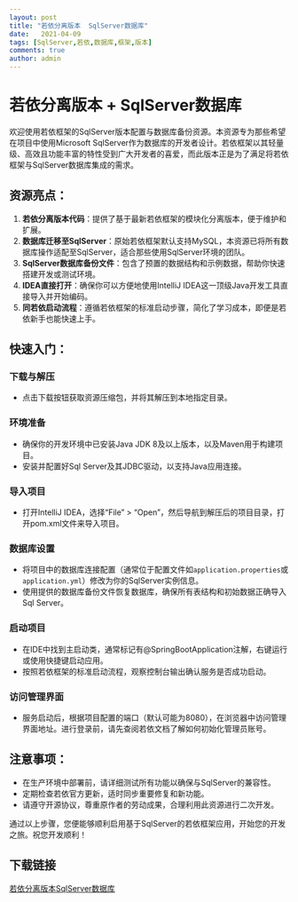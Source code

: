 ```yaml
---
layout: post
title: "若依分离版本  SqlServer数据库"
date:   2021-04-09
tags: [SqlServer,若依,数据库,框架,版本]
comments: true
author: admin
---
```

# 若依分离版本 + SqlServer数据库

欢迎使用若依框架的SqlServer版本配置与数据库备份资源。本资源专为那些希望在项目中使用Microsoft SqlServer作为数据库的开发者设计。若依框架以其轻量级、高效且功能丰富的特性受到广大开发者的喜爱，而此版本正是为了满足将若依框架与SqlServer数据库集成的需求。

## 资源亮点：

1. **若依分离版本代码**：提供了基于最新若依框架的模块化分离版本，便于维护和扩展。
2. **数据库迁移至SqlServer**：原始若依框架默认支持MySQL，本资源已将所有数据库操作适配至SqlServer，适合那些使用SqlServer环境的团队。
3. **SqlServer数据库备份文件**：包含了预置的数据结构和示例数据，帮助你快速搭建开发或测试环境。
4. **IDEA直接打开**：确保你可以方便地使用IntelliJ IDEA这一顶级Java开发工具直接导入并开始编码。
5. **同若依启动流程**：遵循若依框架的标准启动步骤，简化了学习成本，即便是若依新手也能快速上手。

## 快速入门：

### 下载与解压
- 点击下载按钮获取资源压缩包，并将其解压到本地指定目录。

### 环境准备
- 确保你的开发环境中已安装Java JDK 8及以上版本，以及Maven用于构建项目。
- 安装并配置好Sql Server及其JDBC驱动，以支持Java应用连接。

### 导入项目
- 打开IntelliJ IDEA，选择“File” > “Open”，然后导航到解压后的项目目录，打开pom.xml文件来导入项目。

### 数据库设置
- 将项目中的数据库连接配置（通常位于配置文件如`application.properties`或`application.yml`）修改为你的SqlServer实例信息。
- 使用提供的数据库备份文件恢复数据库，确保所有表结构和初始数据正确导入Sql Server。

### 启动项目
- 在IDE中找到主启动类，通常标记有@SpringBootApplication注解，右键运行或使用快捷键启动应用。
- 按照若依框架的标准启动流程，观察控制台输出确认服务是否成功启动。

### 访问管理界面
- 服务启动后，根据项目配置的端口（默认可能为8080），在浏览器中访问管理界面地址。进行登录前，请先查阅若依文档了解如何初始化管理员账号。

## 注意事项：
- 在生产环境中部署前，请详细测试所有功能以确保与SqlServer的兼容性。
- 定期检查若依官方更新，适时同步重要修复和新功能。
- 请遵守开源协议，尊重原作者的劳动成果，合理利用此资源进行二次开发。

通过以上步骤，您便能够顺利启用基于SqlServer的若依框架应用，开始您的开发之旅。祝您开发顺利！

## 下载链接

[若依分离版本SqlServer数据库](https://pan.quark.cn/s/39e5cb655ea6)